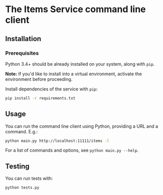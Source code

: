 # The Items Service command line client

## Installation

### Prerequisites
Python 3.4+ should be already installed on your system, along with `pip`.

**Note:** If you'd like to install into a virtual environment, activate the environment before proceeding.

Install dependencies of the service with `pip`:
```bash
pip install -r requirements.txt
```


## Usage
You can run the command line client using Python, providing a URL and a command.
E.g.:
```bash
python main.py http://localhost:11111/items -l
```

For a list of commands and options, see `python main.py --help`.


## Testing
You can run tests with:
```bash
python tests.py
```
